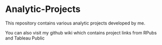 # Analytic-Projects
This repository contains various analytic projects developed by me.

You can also visit my github wiki which contains project links from RPubs and Tableau Public
